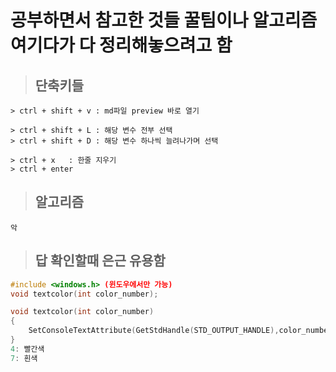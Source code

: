# 공부하면서 참고한 것들 꿀팀이나 알고리즘 여기다가 다 정리해놓으려고 함

> ## 단축키들

    > ctrl + shift + v : md파일 preview 바로 열기
    
    > ctrl + shift + L : 해당 변수 전부 선택
    > ctrl + shift + D : 해당 변수 하나씩 늘려나가며 선택

    > ctrl + x   : 한줄 지우기
    > ctrl + enter

> ## 알고리즘
    악
    


> ## 답 확인할때 은근 유용함
```c++
#include <windows.h> (윈도우에서만 가능)
void textcolor(int color_number);

void textcolor(int color_number)
{
    SetConsoleTextAttribute(GetStdHandle(STD_OUTPUT_HANDLE),color_number);
}
4: 빨간색 
7: 흰색
```



